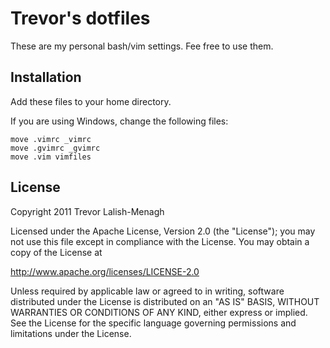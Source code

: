 # Trevor's dotfiles
These are my personal bash/vim settings. Fee free to use them.

## Installation
Add these files to your home directory.

If you are using Windows, change the following files:

    move .vimrc _vimrc
    move .gvimrc _gvimrc
    move .vim vimfiles

## License
Copyright 2011 Trevor Lalish-Menagh

Licensed under the Apache License, Version 2.0 (the "License");
you may not use this file except in compliance with the License.
You may obtain a copy of the License at

   http://www.apache.org/licenses/LICENSE-2.0

Unless required by applicable law or agreed to in writing, software
distributed under the License is distributed on an "AS IS" BASIS,
WITHOUT WARRANTIES OR CONDITIONS OF ANY KIND, either express or implied.
See the License for the specific language governing permissions and
limitations under the License.
